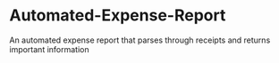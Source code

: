# Automated-Expense-Report
An automated expense report that parses through receipts and returns important information
